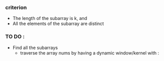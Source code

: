 ### criterion
* The length of the subarray is k, and 
* All the elements of the subarray are distinct


### TO DO :
* Find all the subarrays
    - traverse the array nums by having a dynamic window/kernel with :
